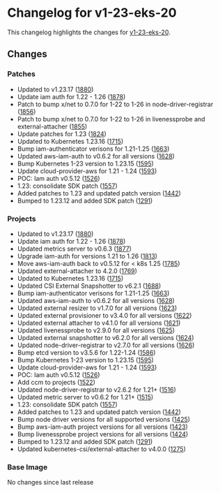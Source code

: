 # Changelog for v1-23-eks-20

This changelog highlights the changes for [v1-23-eks-20](https://github.com/aws/eks-distro/tree/v1-23-eks-20).

## Changes

### Patches
* Updated to v1.23.17 ([1880](https://github.com/aws/eks-distro/pull/1880))
* Update iam auth for 1.22 - 1.26 ([1878](https://github.com/aws/eks-distro/pull/1878))
* Patch to bump x/net to 0.7.0 for 1-22 to 1-26 in node-driver-registrar ([1856](https://github.com/aws/eks-distro/pull/1856))
* Patch to bump x/net to 0.7.0 for 1-22 to 1-26 in livenessprobe and external-attacher ([1855](https://github.com/aws/eks-distro/pull/1855))
* Update patches for 1.23 ([1824](https://github.com/aws/eks-distro/pull/1824))
* Updated to Kubernetes 1.23.16 ([1715](https://github.com/aws/eks-distro/pull/1715))
* Bump iam-authenticator verisons for 1.21-1.25 ([1663](https://github.com/aws/eks-distro/pull/1663))
* Updated aws-iam-auth to v0.6.2 for all versions ([1628](https://github.com/aws/eks-distro/pull/1628))
* Bump Kubernetes 1-23 version to 1.23.15 ([1595](https://github.com/aws/eks-distro/pull/1595))
* Update cloud-provider-aws for 1.21 - 1.24 ([1593](https://github.com/aws/eks-distro/pull/1593))
* POC: Iam auth v0.5.12 ([1526](https://github.com/aws/eks-distro/pull/1526))
* 1.23: consolidate SDK patch ([1557](https://github.com/aws/eks-distro/pull/1557))
* Added patches to 1.23 and updated patch version ([1442](https://github.com/aws/eks-distro/pull/1442))
* Bumped to 1.23.12 and added SDK patch ([1291](https://github.com/aws/eks-distro/pull/1291))

### Projects
* Updated to v1.23.17 ([1880](https://github.com/aws/eks-distro/pull/1880))
* Update iam auth for 1.22 - 1.26 ([1878](https://github.com/aws/eks-distro/pull/1878))
* Updated metrics server to v0.6.3 ([1877](https://github.com/aws/eks-distro/pull/1877))
* Upgrade iam-auth for versions 1.21 to 1.26 ([1813](https://github.com/aws/eks-distro/pull/1813))
* Move aws-iam-auth back to v0.5.12 for < k8s 1.25 ([1785](https://github.com/aws/eks-distro/pull/1785))
* Updated external-attacher to 4.2.0 ([1769](https://github.com/aws/eks-distro/pull/1769))
* Updated to Kubernetes 1.23.16 ([1715](https://github.com/aws/eks-distro/pull/1715))
* Updated CSI External Snapshotter to v6.2.1 ([1688](https://github.com/aws/eks-distro/pull/1688))
* Bump iam-authenticator verisons for 1.21-1.25 ([1663](https://github.com/aws/eks-distro/pull/1663))
* Updated aws-iam-auth to v0.6.2 for all versions ([1628](https://github.com/aws/eks-distro/pull/1628))
* Updated external resizer to v1.7.0 for all versions ([1623](https://github.com/aws/eks-distro/pull/1623))
* Updated external provisioner to v3.4.0 for all versions ([1622](https://github.com/aws/eks-distro/pull/1622))
* Updated external attacher to v4.1.0 for all versions ([1621](https://github.com/aws/eks-distro/pull/1621))
* Updated livenessprobe to v2.9.0 for all versions ([1625](https://github.com/aws/eks-distro/pull/1625))
* Updated external snapshotter to v6.2.0 for all versions ([1624](https://github.com/aws/eks-distro/pull/1624))
* Updated node-driver-registrar to v2.7.0 for all versions ([1626](https://github.com/aws/eks-distro/pull/1626))
* Bump etcd version to v3.5.6 for 1.22-1.24 ([1586](https://github.com/aws/eks-distro/pull/1586))
* Bump Kubernetes 1-23 version to 1.23.15 ([1595](https://github.com/aws/eks-distro/pull/1595))
* Update cloud-provider-aws for 1.21 - 1.24 ([1593](https://github.com/aws/eks-distro/pull/1593))
* POC: Iam auth v0.5.12 ([1526](https://github.com/aws/eks-distro/pull/1526))
* Add ccm to projects ([1522](https://github.com/aws/eks-distro/pull/1522))
* Updated node-driver-registrar to v2.6.2 for 1.21+ ([1516](https://github.com/aws/eks-distro/pull/1516))
* Updated metric server to v0.6.2 for 1.21+ ([1515](https://github.com/aws/eks-distro/pull/1515))
* 1.23: consolidate SDK patch ([1557](https://github.com/aws/eks-distro/pull/1557))
* Added patches to 1.23 and updated patch version ([1442](https://github.com/aws/eks-distro/pull/1442))
* Bump node driver versions for all supported versions ([1425](https://github.com/aws/eks-distro/pull/1425))
* Bump aws-iam-auth project versions for all versions ([1423](https://github.com/aws/eks-distro/pull/1423))
* Bump livenessprobe project versions for all versions ([1424](https://github.com/aws/eks-distro/pull/1424))
* Bumped to 1.23.12 and added SDK patch ([1291](https://github.com/aws/eks-distro/pull/1291))
* Updated kubernetes-csi/external-attacher to v4.0.0 ([1275](https://github.com/aws/eks-distro/pull/1275))

### Base Image
No changes since last release

